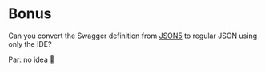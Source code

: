 # Bonus

Can you convert the Swagger definition from [JSON5](https://json5.org/) to regular JSON using only the IDE?

Par: no idea 🤷
